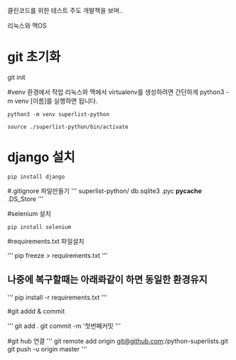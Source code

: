 클린코드를 위한 테스트 주도 개발책을 보며..

리눅스와 맥OS

# git 초기화
git init

#venv 환경에서 작업
리눅스와 맥에서 virtualenv를 생성하려면 간단하게 python3 -m venv [이름]를 실행하면 됩니다.

```
python3 -m venv superlist-python

source ./superlist-python/bin/activate
```

# django 설치

```
pip install django
```

#.gitignore 파일만들기
'''
superlist-python/
db.sqlite3
.pyc
__pycache__
.DS_Store
'''

#selenium 설치

```
pip install selenium
```

#requirements.txt 파일설치

'''
pip freeze > requirements.txt
'''

## 나중에 복구할때는 아래롸같이 하면 동일한 환경유지

'''
pip install -r requirements.txt
'''

#git addd & commit

'''
git add .
git commit -m '첫번째커밋
'''

#git hub 연결
'''
git remote add origin git@github.com:<your-github-username>/python-superlists.git
git push -u origin master
'''
